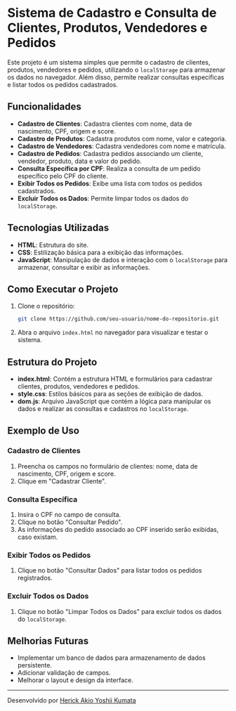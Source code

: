 # Sistema de Cadastro e Consulta de Clientes, Produtos, Vendedores e Pedidos

Este projeto é um sistema simples que permite o cadastro de clientes, produtos, vendedores e pedidos, utilizando o `localStorage` para armazenar os dados no navegador. Além disso, permite realizar consultas específicas e listar todos os pedidos cadastrados.

## Funcionalidades

- **Cadastro de Clientes**: Cadastra clientes com nome, data de nascimento, CPF, origem e score.
- **Cadastro de Produtos**: Cadastra produtos com nome, valor e categoria.
- **Cadastro de Vendedores**: Cadastra vendedores com nome e matrícula.
- **Cadastro de Pedidos**: Cadastra pedidos associando um cliente, vendedor, produto, data e valor do pedido.
- **Consulta Específica por CPF**: Realiza a consulta de um pedido específico pelo CPF do cliente.
- **Exibir Todos os Pedidos**: Exibe uma lista com todos os pedidos cadastrados.
- **Excluir Todos os Dados**: Permite limpar todos os dados do `localStorage`.

## Tecnologias Utilizadas

- **HTML**: Estrutura do site.
- **CSS**: Estilização básica para a exibição das informações.
- **JavaScript**: Manipulação de dados e interação com o `localStorage` para armazenar, consultar e exibir as informações.

## Como Executar o Projeto

1. Clone o repositório:
    ```bash
    git clone https://github.com/seu-usuario/nome-do-repositorio.git
    ```

2. Abra o arquivo `index.html` no navegador para visualizar e testar o sistema.

## Estrutura do Projeto

- **index.html**: Contém a estrutura HTML e formulários para cadastrar clientes, produtos, vendedores e pedidos.
- **style.css**: Estilos básicos para as seções de exibição de dados.
- **dom.js**: Arquivo JavaScript que contém a lógica para manipular os dados e realizar as consultas e cadastros no `localStorage`.

## Exemplo de Uso

### Cadastro de Clientes

1. Preencha os campos no formulário de clientes: nome, data de nascimento, CPF, origem e score.
2. Clique em "Cadastrar Cliente".

### Consulta Específica

1. Insira o CPF no campo de consulta.
2. Clique no botão "Consultar Pedido".
3. As informações do pedido associado ao CPF inserido serão exibidas, caso existam.

### Exibir Todos os Pedidos

1. Clique no botão "Consultar Dados" para listar todos os pedidos registrados.

### Excluir Todos os Dados

1. Clique no botão "Limpar Todos os Dados" para excluir todos os dados do `localStorage`.

## Melhorias Futuras

- Implementar um banco de dados para armazenamento de dados persistente.
- Adicionar validação de campos.
- Melhorar o layout e design da interface.

---

Desenvolvido por [Herick Akio Yoshii Kumata](https://github.com/haykCAKI)
